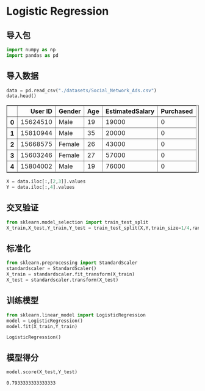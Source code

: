 # Logistic Regression


## 导入包


```python
import numpy as np
import pandas as pd
```

## 导入数据


```python
data = pd.read_csv("./datasets/Social_Network_Ads.csv")
data.head()
```




<div>
<style scoped>
    .dataframe tbody tr th:only-of-type {
        vertical-align: middle;
    }


    .dataframe tbody tr th {
        vertical-align: top;
    }
    
    .dataframe thead th {
        text-align: right;
    }

</style>

<table border="1" class="dataframe">
  <thead>
    <tr style="text-align: right;">
      <th></th>
      <th>User ID</th>
      <th>Gender</th>
      <th>Age</th>
      <th>EstimatedSalary</th>
      <th>Purchased</th>
    </tr>
  </thead>
  <tbody>
    <tr>
      <th>0</th>
      <td>15624510</td>
      <td>Male</td>
      <td>19</td>
      <td>19000</td>
      <td>0</td>
    </tr>
    <tr>
      <th>1</th>
      <td>15810944</td>
      <td>Male</td>
      <td>35</td>
      <td>20000</td>
      <td>0</td>
    </tr>
    <tr>
      <th>2</th>
      <td>15668575</td>
      <td>Female</td>
      <td>26</td>
      <td>43000</td>
      <td>0</td>
    </tr>
    <tr>
      <th>3</th>
      <td>15603246</td>
      <td>Female</td>
      <td>27</td>
      <td>57000</td>
      <td>0</td>
    </tr>
    <tr>
      <th>4</th>
      <td>15804002</td>
      <td>Male</td>
      <td>19</td>
      <td>76000</td>
      <td>0</td>
    </tr>
  </tbody>
</table>

</div>




```python
X = data.iloc[:,[2,3]].values
Y = data.iloc[:,4].values
```

## 交叉验证


```python
from sklearn.model_selection import train_test_split
X_train,X_test,Y_train,Y_test = train_test_split(X,Y,train_size=1/4,random_state=0)
```

## 标准化


```python
from sklearn.preprocessing import StandardScaler
standardscaler = StandardScaler()
X_train = standardscaler.fit_transform(X_train)
X_test = standardscaler.transform(X_test)
```

## 训练模型


```python
from sklearn.linear_model import LogisticRegression
model = LogisticRegression()
model.fit(X_train,Y_train)
```




    LogisticRegression()



## 模型得分


```python
model.score(X_test,Y_test)
```




    0.7933333333333333




